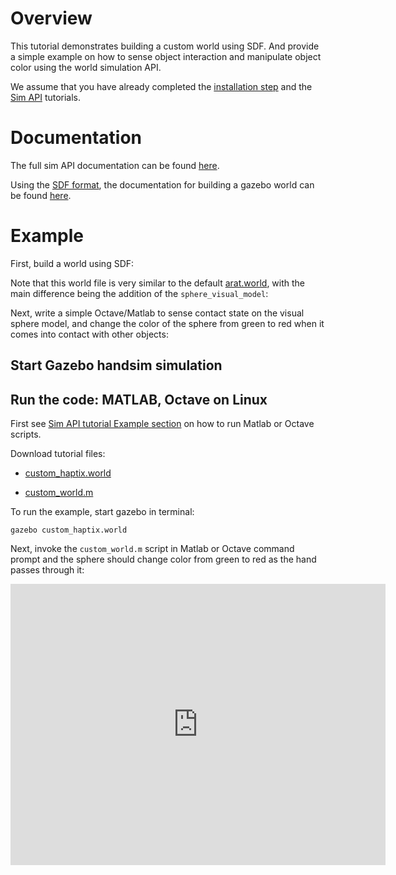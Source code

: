 # Overview
This tutorial demonstrates building a custom world using SDF.
And provide a simple example on how to sense object interaction
and manipulate object color using the world simulation API.

We assume that you have already completed the
[installation step](http://gazebosim.org/tutorials?tut=haptix_install&cat=haptix)
and the
[Sim API](http://gazebosim.org/tutorials?tut=haptix_sim_api&cat=haptix)
tutorials.

# Documentation
The full sim API documentation can be found
[here](https://s3.amazonaws.com/osrf-distributions/haptix/api/0.7.1/haptix__sim_8h.html).

Using the [SDF format](http://www.sdformat.org/),
the documentation for building a gazebo world can be found
[here](http://gazebosim.org/tutorials?cat=build_world).

# Example

First, build a world using SDF:

<include lang='xml' src='https://bitbucket.org/osrf/gazebo_tutorials/raw/c1710212bfcc1a11594a9280d4a7db01c3e5de15/haptix_world_sim_api/files/custom_haptix.world'/> 

Note that this world file is very similar to the default [arat.world](https://bitbucket.org/osrf/handsim/src/62b1deba4ab2f82b7910beb959042212c3c9bfae/worlds/arat.world?at=default), with the main difference being the addition of the `sphere_visual_model`:

<include lang='xml' from='/<model name=\"sphere_visual_model\">/' to='/<\/model>/' src='https://bitbucket.org/osrf/gazebo_tutorials/raw/c1710212bfcc1a11594a9280d4a7db01c3e5de15/haptix_world_sim_api/files/custom_haptix.world'/> 

Next, write a simple Octave/Matlab to sense contact state on the visual
sphere model, and change the color of the sphere from green to red when
it comes into contact with other objects:

<include lang='matlab' src='https://bitbucket.org/osrf/gazebo_tutorials/raw/2d9132fe45f8b938ad94c3db871f1109db4bd40f/haptix_world_sim_api/files/custom_world.m'/> 

## Start Gazebo handsim simulation

## Run the code: MATLAB, Octave on Linux

First see [Sim API tutorial Example section](http://gazebosim.org/tutorials?tut=haptix_sim_api&cat=haptix#Example) on how to run Matlab or Octave scripts.

Download tutorial files:

 - [custom_haptix.world](https://bitbucket.org/osrf/gazebo_tutorials/raw/world_sim_api/world_sim_api/files/custom_haptix.world)

 - [custom_world.m](https://bitbucket.org/osrf/gazebo_tutorials/raw/world_sim_api/world_sim_api/files/custom_world.m)

To run the example, start gazebo in terminal:

~~~
gazebo custom_haptix.world
~~~

Next, invoke the `custom_world.m` script in Matlab or Octave command prompt
and the sphere should change color from green to red as the hand passes through it:

<iframe width="600" height="450" src="https://www.youtube.com/embed/0R_xmgG_jBI" frameborder="0" allowfullscreen></iframe>

